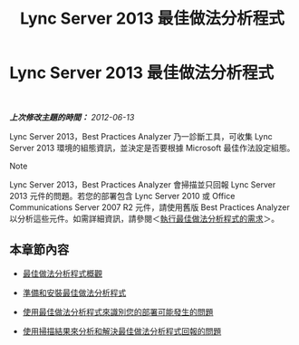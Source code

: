 ﻿---
title: Lync Server 2013 最佳做法分析程式
TOCTitle: Lync Server 2013 最佳做法分析程式
ms:assetid: 3124be9d-ad21-4a70-9c21-d2fc1adb3386
ms:mtpsurl: https://technet.microsoft.com/zh-tw/library/Gg558584(v=OCS.15)
ms:contentKeyID: 49290502
ms.date: 08/10/2015
mtps_version: v=OCS.15
ms.translationtype: HT
---

# Lync Server 2013 最佳做法分析程式

 

_**上次修改主題的時間：** 2012-06-13_

Lync Server 2013，Best Practices Analyzer 乃一診斷工具，可收集 Lync Server 2013 環境的組態資訊，並決定是否要根據 Microsoft 最佳作法設定組態。

> [!NOTE]  
> Lync Server 2013，Best Practices Analyzer 會掃描並只回報 Lync Server 2013 元件的問題。若您的部署包含 Lync Server 2010 或 Office Communications Server 2007 R2 元件，請使用舊版 Best Practices Analyzer 以分析這些元件。如需詳細資訊，請參閱＜<a href="lync-server-2013-requirements-for-running-best-practices-analyzer.md">執行最佳做法分析程式的需求</a>＞。



## 本章節內容

  - [最佳做法分析程式概觀](lync-server-2013-overview-of-best-practices-analyzer.md)

  - [準備和安裝最佳做法分析程式](lync-server-2013-preparing-for-and-installing-best-practices-analyzer.md)

  - [使用最佳做法分析程式來識別您的部署可能發生的問題](lync-server-2013-using-best-practices-analyzer-to-identify-potential-issues-in-your-deployment.md)

  - [使用掃描結果來分析和解決最佳做法分析程式回報的問題](lync-server-2013-using-scan-results-to-analyze-and-resolve-issues-reported-by-best-practices-analyzer.md)

